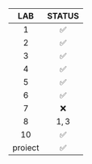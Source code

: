 | LAB     | STATUS             |
| :-----: | :----------------: |
| 1       | :white_check_mark: |
| 2       | :white_check_mark: |
| 3       | :white_check_mark: |
| 4       | :white_check_mark: |
| 5       | :white_check_mark: |
| 6       | :white_check_mark: |
| 7       | :x:                |
| 8       | $1, 3$             |
| 10      | :white_check_mark: |
| proiect | :white_check_mark: |
